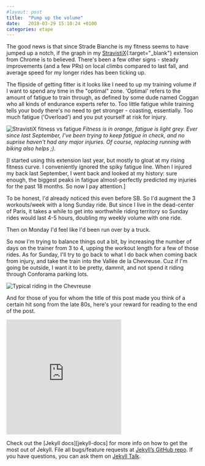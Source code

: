 ```yaml
---
#layout: post
title:  "Pump up the volume"
date:   2018-03-29 15:10:24 +0100
categories: etape
---
```

The good news is that since Strade Bianche is my fitness seems to have jumped up a notch, if the graph in my [StravistiX]{:target="_blank"} extension from Chrome is to believed. There's been a few other signs - steady improvements (and a few PRs) on local climbs compared to last fall, and average speed for my longer rides has been ticking up.

The flipside of getting fitter is it looks like I need to up my training volume if I want to spend any time in the "optimal" zone. 'Optimal' refers to the amount of fatigue to train through, as defined by some dude named Coggan who all kinds of endurance experts refer to. Too little fatigue while training tells your body there's no need to get stronger - coasting, essentially. Too much fatigue ('Overload') and you put yourself at risk for injury.

![StravistiX fitness vs fatigue]({{"/assets/images/stravistix.png"|absolute_url}})
*Fitness is in orange, fatigue is light grey. Ever since last September, I've been trying to keep fatigue in check, and no suprise haven't had any major injuries. Of course, replacing running with biking also helps ;).*


[I started using this extension last year, but mostly to gloat at my rising fitness curve. I conveniently ignored the spiky fatigue line. When I injured my back last September, I went back and looked at my history: sure enough, the biggest peaks in fatigue almost-perfectly predicted my injuries for the past 18 months. So now I pay attention.]

To be honest, I'd already noticed this even before SB. So I'd augment the 3 workouts/week with a long Sunday ride. But since I live in the dead-center of Paris, it takes a while to get into worthwhile riding territory so Sunday rides would last 4-5 hours,  doubling my weekly volume with one ride.

Then on Monday I'd feel like I'd been run over by a truck.

So now I'm trying to balance things out a bit, by increasing the number of days on the trainer from 3 to 4, upping the workout length for a few of those rides. As for Sunday, I'll try to go back to what I do back when coming back from injury, and take the train into the Vallée de la Chevreuse. Cuz if I'm going be outside, I want it to be pretty, dammit, and not spend it riding through Conforama parking lots.

![Typical riding in the Chevreuse]({{"/assets/images/chevreuse.jpg"|absolute_url}})

And for those of you for whom the title of this post made you think of a certain hit song from the late 80s, here's your reward for reading to the end of the post.

<iframe src="https://open.spotify.com/embed/track/369JKykZZr1qzv9pg5zAhz" width="300" height="300" frameborder="0" allowtransparency="true" allow="encrypted-media“&view=coverart&theme=white"></iframe>



Check out the [Jekyll docs][jekyll-docs] for more info on how to get the most out of Jekyll. File all bugs/feature requests at [Jekyll’s GitHub repo][jekyll-gh]. If you have questions, you can ask them on [Jekyll Talk][jekyll-talk].

[StravistiX]: https://chrome.google.com/webstore/detail/stravistix-for-strava/dhiaggccakkgdfcadnklkbljcgicpckn
[jekyll-gh]:   https://github.com/jekyll/jekyll
[jekyll-talk]: https://talk.jekyllrb.com/
